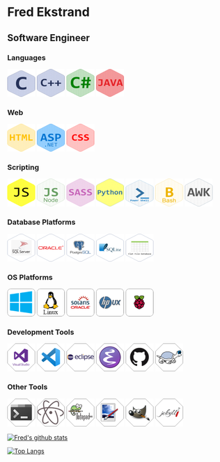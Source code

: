 # Fred Ekstrand
## Software Engineer 

### Languages
![C Languge](https://github.com/FredEkstrand/ImageFiles/blob/master/Code/c-language64.png) ![C++](https://github.com/FredEkstrand/ImageFiles/blob/master/Code/cpp64.png) ![CSharp](https://github.com/FredEkstrand/ImageFiles/blob/master/Code/csharp64.png) ![Java](https://github.com/FredEkstrand/ImageFiles/blob/master/Code/java64.png)

### Web
![HTML](https://github.com/FredEkstrand/ImageFiles/blob/master/Code/html64.png) ![asp](https://github.com/FredEkstrand/ImageFiles/blob/master/Code/aspnet64.png) ![css](https://github.com/FredEkstrand/ImageFiles/blob/master/Code/css64.png) 

### Scripting
![JS](https://github.com/FredEkstrand/ImageFiles/blob/master/Code/javascript64.png) ![JSNode](https://github.com/FredEkstrand/ImageFiles/blob/master/Code/jsnode64.png) ![sass](https://github.com/FredEkstrand/ImageFiles/blob/master/Code/SASS64.png) ![Python](https://github.com/FredEkstrand/ImageFiles/blob/master/Code/python64.png) ![PowerShell](https://github.com/FredEkstrand/ImageFiles/blob/master/Code/powershell64.png) ![Bash](https://github.com/FredEkstrand/ImageFiles/blob/master/Code/bash64.png) ![AWK](https://github.com/FredEkstrand/ImageFiles/blob/master/Code/awk64.png)

### Database Platforms
![MSSQL](https://github.com/FredEkstrand/ImageFiles/blob/master/Code/MSSQL64.png) ![Orcle](https://github.com/FredEkstrand/ImageFiles/blob/master/Code/Oracle64.png) ![PostgreSQL](https://github.com/FredEkstrand/ImageFiles/blob/master/Code/PostgreSQL64.png) ![SQLigt](https://github.com/FredEkstrand/ImageFiles/blob/master/Code/SQLight64.png) ![FlatFileDatabase](https://github.com/FredEkstrand/ImageFiles/blob/master/Code/FlatFileDatabase64.png) 

### OS Platforms
![Windows](https://github.com/FredEkstrand/ImageFiles/blob/master/Code/WindowsOS64.png) ![Linux](https://github.com/FredEkstrand/ImageFiles/blob/master/Code/LinuxOS64.png) ![Solaris](https://github.com/FredEkstrand/ImageFiles/blob/master/Code/solaris64.png) ![HP-UX](https://github.com/FredEkstrand/ImageFiles/blob/master/Code/hpux64.png) ![Raspberry Pi](https://github.com/FredEkstrand/ImageFiles/blob/master/Code/Raspberry_Pi64.png)

### Development Tools
![Visual Studio](https://github.com/FredEkstrand/ImageFiles/blob/master/Code/VisualStudio64.png) ![Visual Studio Code](https://github.com/FredEkstrand/ImageFiles/blob/master/Code/VisualStudioCode64.png) ![Eclips](https://github.com/FredEkstrand/ImageFiles/blob/master/Code/Eclipse64.png) ![emacs](https://github.com/FredEkstrand/ImageFiles/blob/master/Code/Emacs64.png) ![GitHub](https://github.com/FredEkstrand/ImageFiles/blob/master/Code/GitHub64.png) ![tortoisesvn](https://github.com/FredEkstrand/ImageFiles/blob/master/Code/tortoisesvn64.png) 

### Other Tools
![Terminal](https://github.com/FredEkstrand/ImageFiles/blob/master/Code/Terminal64.png) ![Atom](https://github.com/FredEkstrand/ImageFiles/blob/master/Code/Atom64.png) ![NotePad++](https://github.com/FredEkstrand/ImageFiles/blob/master/Code/Notepad++64.png) ![PaintdotNet](https://github.com/FredEkstrand/ImageFiles/blob/master/Code/PaintNet64.png) ![Gimp](https://github.com/FredEkstrand/ImageFiles/blob/master/Code/gimp64.png) ![Jekyll](https://github.com/FredEkstrand/ImageFiles/blob/master/Code/jekyll64.png)

[![Fred's github stats](https://github-readme-stats.vercel.app/api?username=fredekstrand&show_icons=true)](https://github.com/fredekstrand/github-readme-stats)


[![Top Langs](https://github-readme-stats.vercel.app/api/top-langs/?username=fredekstrand&hide=html)](https://github.com/fredekstrand/github-readme-stats) 
